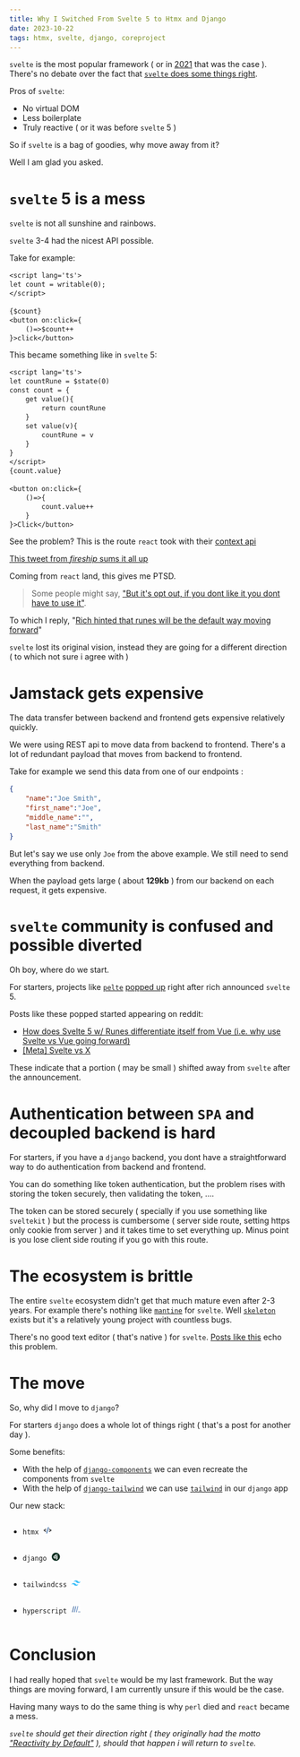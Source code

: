 ```yaml
---
title: Why I Switched From Svelte 5 to Htmx and Django
date: 2023-10-22
tags: htmx, svelte, django, coreproject
---
```


`svelte` is the most popular framework ( or in [2021](https://insights.stackoverflow.com/survey/2021#section-most-loved-dreaded-and-wanted-web-frameworks) that was the case ). There's no debate over the fact that [`svelte` does some things right](https://medium.com/@arxpoetica/top-5-reasons-you-should-use-svelte-on-your-current-project-right-now-e2f6835e904f).

Pros of `svelte`:
* No virtual DOM
* Less boilerplate
* Truly reactive ( or it was before `svelte` 5 )


So if `svelte` is a bag of goodies, why move away from it?

Well I am glad you asked.

# `svelte` 5 is a mess
`svelte` is not all sunshine and rainbows.

`svelte` 3-4 had the nicest API possible.

Take for example:

```svelte
<script lang='ts'>
let count = writable(0);
</script>

{$count}
<button on:click={
    ()=>$count++
}>click</button>
```

This became something like in `svelte` 5:

```svelte
<script lang='ts'>
let countRune = $state(0)
const count = {
    get value(){
        return countRune
    }
    set value(v){
        countRune = v
    }
}
</script>
{count.value}

<button on:click={
    ()=>{
        count.value++
    }
}>Click</button>
```

See the problem? This is the route `react` took with their [context api](https://react.dev/learn/passing-data-deeply-with-context) 

[This tweet from *fireship* sums it all up](https://twitter.com/fireship_dev/status/1704879390000369689)

Coming from `react` land, this gives me PTSD.

> Some people might say, ["But it's opt out, if you dont like it you dont have to use it"](https://www.reddit.com/r/sveltejs/comments/16nm7r5/comment/k1hn6ow/).

To which I reply, "[Rich hinted that runes will be the default way moving forward](https://news.ycombinator.com/item?id=37585384)"

`svelte` lost its original vision, instead they are going for a different direction ( to which not sure i agree with )

# Jamstack gets expensive
The data transfer between backend and frontend gets expensive relatively quickly. 

We were using REST api to move data from backend to frontend. There's a lot of redundant payload that moves from backend to frontend.

Take for example we send this data from one of our endpoints :

```json
{
    "name":"Joe Smith",
    "first_name":"Joe",
    "middle_name":"",
    "last_name":"Smith"
}
```

But let's say we use only `Joe` from the above example. We still need to send everything from backend. 

When the payload gets large ( about **129kb** ) from our backend on each request, it gets expensive.

# `svelte` community is confused and possible diverted
Oh boy, where do we start.

For starters, projects like [`pelte`](https://pelte.dev/) [popped up](https://www.reddit.com/r/sveltejs/comments/16pjccm/pelte_putting_svelte_back_into_svelte_5/) right after rich announced `svelte` 5.

Posts like these popped started appearing on reddit:
* [How does Svelte 5 w/ Runes differentiate itself from Vue (i.e. why use Svelte vs Vue going forward)](https://www.reddit.com/r/sveltejs/comments/16uiiqf/how_does_svelte_5_w_runes_differentiate_itself/)
* [\[Meta\] Svelte vs X](https://www.reddit.com/r/sveltejs/comments/16zdvdz/meta_svelte_vs_x/)

These indicate that a portion ( may be small ) shifted away from `svelte` after the announcement.

# Authentication between `SPA` and decoupled backend is hard

For starters, if you have a `django` backend, you dont have a straightforward way to do authentication from backend and frontend. 

You can do something like token authentication, but the problem rises with storing the token securely, then validating the token, ....

The token can be stored securely ( specially if you use something like `sveltekit` ) but the process is cumbersome ( server side route, setting https only cookie from server ) and it takes time to set everything up. Minus point is you lose client side routing if you go with this route.


# The ecosystem is brittle

The entire `svelte` ecosystem didn't get that much mature even after 2-3 years. For example there's nothing like [`mantine`](https://mantine.dev) for `svelte`. Well [`skeleton`](https://skeleton.dev) exists but it's a relatively young project with countless bugs.

There's no good text editor ( that's native ) for `svelte`. [Posts like this](https://www.reddit.com/r/sveltejs/comments/17cgmts/rich_text_editor/) echo this problem.

# The move

So, why did I move to `django`?

For starters `django` does a whole lot of things right ( that's a post for another day ). 

Some benefits:
*    With the help of [`django-components`](https://github.com/EmilStenstrom/django-components) we can even recreate the components from `svelte`
*    With the help of [`django-tailwind`](https://github.com/timonweb/django-tailwind) we can use [`tailwind`](https://github.com/tailwindlabs/tailwindcss) in our `django` app 

Our new stack:

<ul>

<li>

<div style='display:flex; align-items: center;gap:0.5rem'> 

`htmx`

![htmx](./htmx.png)


</div>

</li>

<li>

<div style='display:flex; align-items: center;gap:0.5rem'> 

`django` 

![django](./django.png)


</div>

</li>

<li>

<div style='display:flex; align-items: center;gap:0.5rem'> 

`tailwindcss` 

![tailwind](./tailwind.png)


</div>

</li>

<li>

<div style='display:flex; align-items: center;gap:0.5rem'> 

`hyperscript` 

![hyperscript](./hyperscript.png)


</div>

</li>

</ul>



# Conclusion

I had really hoped that `svelte` would be my last framework. But the way things are moving forward, I am currently unsure if this would be the case. 

Having many ways to do the same thing is why `perl` died and `react` became a mess.

<em>

`svelte` should get their direction right ( they originally had the motto ["Reactivity by Default"](https://www.youtube.com/watch?v=qqt6YxAZoOc) ), should that happen i will return to `svelte`.

</em>